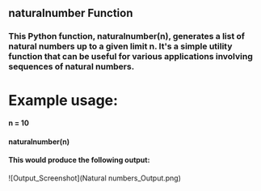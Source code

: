## naturalnumber Function
### This Python function, naturalnumber(n), generates a list of natural numbers up to a given limit n. It's a simple utility function that can be useful for various applications involving sequences of natural numbers.

# Example usage:
#### n = 10
#### naturalnumber(n)
#### This would produce the following output:

![Output_Screenshot](Natural numbers_Output.png)
